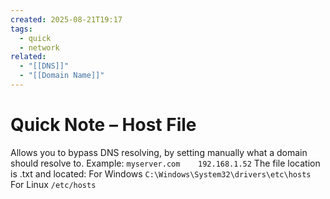 ```yaml
---
created: 2025-08-21T19:17
tags:
  - quick
  - network
related:
  - "[[DNS]]"
  - "[[Domain Name]]"
---
```

# Quick Note – Host File

Allows you to bypass DNS resolving, by setting manually what a domain should resolve to. 
Example: `myserver.com    192.168.1.52`
The file location is .txt and located:
For Windows `C:\Windows\System32\drivers\etc\hosts`
For Linux  `/etc/hosts`
